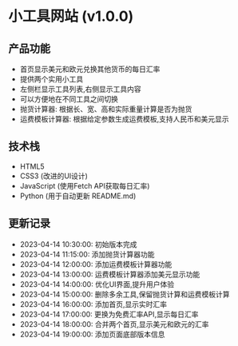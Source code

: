 # 小工具网站 (v1.0.0)

## 产品功能
- 首页显示美元和欧元兑换其他货币的每日汇率
- 提供两个实用小工具
- 左侧栏显示工具列表,右侧显示工具内容
- 可以方便地在不同工具之间切换
- 抛货计算器: 根据长、宽、高和实际重量计算是否为抛货
- 运费模板计算器: 根据给定参数生成运费模板,支持人民币和美元显示

## 技术栈
- HTML5
- CSS3 (改进的UI设计)
- JavaScript (使用Fetch API获取每日汇率)
- Python (用于自动更新 README.md)

## 更新记录
- 2023-04-14 10:30:00: 初始版本完成
- 2023-04-14 11:15:00: 添加抛货计算器功能
- 2023-04-14 12:00:00: 添加运费模板计算器功能
- 2023-04-14 13:00:00: 运费模板计算器添加美元显示功能
- 2023-04-14 14:00:00: 优化UI界面,提升用户体验
- 2023-04-14 15:00:00: 删除多余工具,保留抛货计算和运费模板计算
- 2023-04-14 16:00:00: 添加首页,显示实时汇率
- 2023-04-14 17:00:00: 更换为免费汇率API,显示每日汇率
- 2023-04-14 18:00:00: 合并两个首页,显示美元和欧元的汇率
- 2023-04-14 19:00:00: 添加页面底部版本信息